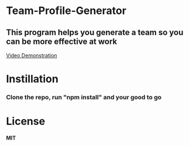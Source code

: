 # Team-Profile-Generator
## This program helps you generate a team so you can be more effective at work
<a href="https://drive.google.com/file/d/1fWH0yHCcRBM6exASQ5UUBWy6uWPz-dFB/preview" target="_blank">Video Demonstration</a>

# Instillation
### Clone the repo, run "npm install" and your good to go

# License
#### MIT
